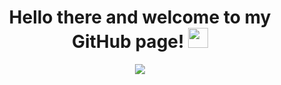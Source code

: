 <h1 align="center">Hello there and welcome to my GitHub page!
<img src="https://github.com/blackcater/blackcater/raw/main/images/Hi.gif" height="32"/></h1>

<!-- Typing SVG by SergeevSergeiS - https://github.com/SergeevSergeiS/readme-typing-svg -->
<p align="center">
  <a href="https://github.com/SergeevSergeiS/readme-typing-svg"><img src="https://readme-typing-svg.herokuapp.com/?lines=My+name+is+Sergei;I'm+currently+working+as+a+QA+engineer;And+I'm+always+learning+new+things;Nice+to+meet+you!&font=Fira%20Code&center=true&width=440&height=45&color=2bd5ec&vCenter=true&size=18"></a>
</p>
